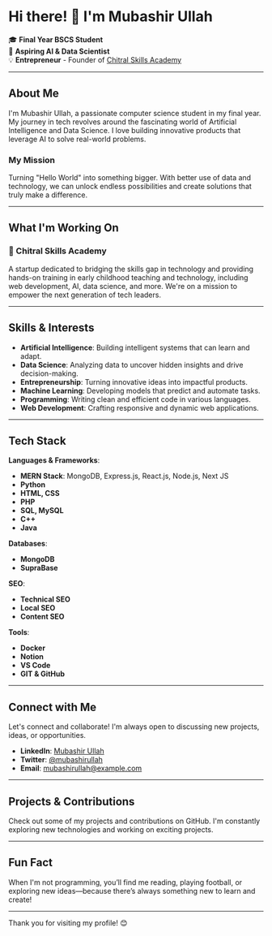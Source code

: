 # Hi there! 👋 I'm Mubashir Ullah

🎓 **Final Year BSCS Student**  
🚀 **Aspiring AI & Data Scientist**  
💡 **Entrepreneur** - Founder of [Chitral Skills Academy](#)  

---

## About Me

I'm Mubashir Ullah, a passionate computer science student in my final year. My journey in tech revolves around the fascinating world of Artificial Intelligence and Data Science. I love building innovative products that leverage AI to solve real-world problems.

### My Mission

Turning "Hello World" into something bigger. With better use of data and technology, we can unlock endless possibilities and create solutions that truly make a difference.

---

## What I'm Working On

### 🚀 Chitral Skills Academy
A startup dedicated to bridging the skills gap in technology and providing hands-on training in early childhood teaching and technology, including web development, AI, data science, and more. We're on a mission to empower the next generation of tech leaders.

---

## Skills & Interests

- **Artificial Intelligence**: Building intelligent systems that can learn and adapt.
- **Data Science**: Analyzing data to uncover hidden insights and drive decision-making.
- **Entrepreneurship**: Turning innovative ideas into impactful products.
- **Machine Learning**: Developing models that predict and automate tasks.
- **Programming**: Writing clean and efficient code in various languages.
- **Web Development**: Crafting responsive and dynamic web applications.

---

## Tech Stack

**Languages & Frameworks**:
- **MERN Stack**: MongoDB, Express.js, React.js, Node.js, Next JS
- **Python**
- **HTML, CSS**
- **PHP**
- **SQL, MySQL**
- **C++**
- **Java**

**Databases**:
- **MongoDB**
- **SupraBase**

**SEO**:
- **Technical SEO**
- **Local SEO**
- **Content SEO**

**Tools**:
- **Docker**
- **Notion**
- **VS Code**
- **GIT & GitHub**

---

## Connect with Me

Let's connect and collaborate! I'm always open to discussing new projects, ideas, or opportunities.

- **LinkedIn**: [Mubashir Ullah](#)
- **Twitter**: [@mubashirullah](#)
- **Email**: mubashirullah@example.com

---

## Projects & Contributions

Check out some of my projects and contributions on GitHub. I'm constantly exploring new technologies and working on exciting projects.

---

## Fun Fact

When I'm not programming, you’ll find me reading, playing football, or exploring new ideas—because there’s always something new to learn and create!

---

Thank you for visiting my profile! 😊
